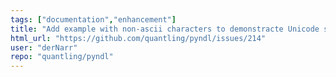 ```yaml
---
tags: ["documentation","enhancement"]
title: "Add example with non-ascii characters to demonstracte Unicode support"
html_url: "https://github.com/quantling/pyndl/issues/214"
user: "derNarr"
repo: "quantling/pyndl"
---
```


